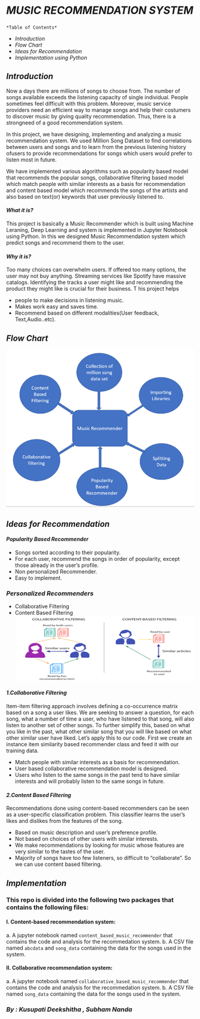 # *MUSIC RECOMMENDATION SYSTEM* 

`*Table of Contents*`

* _*Introduction*_
* _*Flow Chart*_
* _*Ideas for Recommendation*_
* _*Implementation using Python*_

## *Introduction*
Now a days there are millions of songs to choose from. The number of songs available exceeds the listening capacity of single individual. People sometimes feel difficult with this problem. Moreover, music service providers need an efficient way to manage songs and help their costumers to discover music by giving quality recommendation. Thus, there is a strongneed of a good recommendation system.

In this project, we have designing, implementing and analyzing a music recommendation system. We used Million Song Dataset to find correlations between users and songs and to learn from the previous listening history ofusers to provide recommendations for songs which users would prefer to listen most in future. 

We have implemented various algorithms such as popularity based model that recommends the popular songs, collaborative filtering based model which match people with similar interests as a basis for    recommendation and content based model which recommends the songs of the artists and also based on text(or) keywords that user previously listened to.

#### *What it is?*
This project is basically a Music Recommender which is built using Machine Leraning, Deep Learning and system is implemented in Jupyter Notebook using Python. In this we designed Music Recommendation system which predict songs and recommend them to the user. 

#### *Why it is?*
Too many choices can overwhelm users. If offered too many options, the user may not buy anything. Streaming services like Spotify have massive catalogs. Identifying the tracks a user might like and recommending the product they might like is crucial for their business. T
his project helps 
* people to make decisions in listening music.
* Makes work easy and saves time. 
* Recommend based on different modalities(User feedback, Text,Audio..etc).

## *Flow Chart*
![flowchart.png](https://github.com/DeekshithaKusupati/content/blob/main/flowchart.png)

## *Ideas for Recommendation*

#### *Popularity Based Recommender*
* Songs sorted according to their popularity.
* For each user, recommend the songs in order of  popularity, except those already in the user’s profile.
* Non personalized Recommender.
* Easy to implement.

### *Personalized Recommenders*
* Collaborative Filtering
* Content Based Filtering
![personalized recommender.png](https://github.com/DeekshithaKusupati/content/blob/main/personalized%20recommender.png)

#### *1.Collaborative Filtering*
Item-item filtering approach involves defining a co-occurrence matrix based on a song a user likes. We are seeking to answer a question, for each song, what a number of time a user, who have listened to that song, will also listen to another set of other songs. To further simplify this, based on what you like in the past, what other similar song that you will like based on what other similar user have liked. Let’s apply this to our code. First we create an instance item similarity based recommender class and feed it with our training data.
* Match people with similar interests as a basis for recommendation. 
* User based collaborative recommendation model is designed.
* Users who listen to the same songs in the past tend to have similar interests and will probably listen to the same songs in future.

#### *2.Content Based Filtering*
Recommendations done using content-based recommenders can be seen as a user-specific classification problem. This classifier learns the user’s likes and dislikes from the features of the song.
* Based on music description and user’s preference profile.
* Not based on choices of other users with similar interests.
* We make recommendations by looking for music whose features are very similar to the tastes of the user.
* Majority of songs have too few listeners, so difficult to “collaborate”. So we can use content based filtering.

## *Implementation*

### This repo is divided into the following two packages that contains the following files:

#### I. Content-based recommendation system:

a. A jupyter notebook named ```content_based_music_recommender``` that contains the code and analysis for the recommedation system.
b. A CSV file named ```abcdata``` and ```song_data``` containing the data for the songs used in the system.

#### II. Collaborative recommendation system:

a. A jupyter notebook named ```collaborative_based_music_recommender``` that contains the code and analysis for the recommedation system.
b. A CSV file named ```song_data``` containing the data for the songs used in the system.



### *By : Kusupati Deekshitha , Subham Nanda*
 
  
